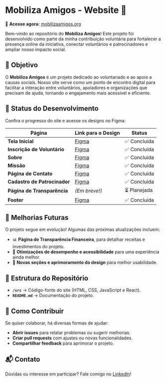 # Mobiliza Amigos - Website 🌟  

🔗 **Acesse agora:** [mobilizaamigos.org](https://mobilizaamigos.org)  

Bem-vindo ao repositório do **Mobiliza Amigos**! Este projeto foi desenvolvido como parte da minha contribuição voluntária para fortalecer a presença online da iniciativa, conectar voluntários e patrocinadores e ampliar nosso impacto social.  

## 🎯 Objetivo  

O **Mobiliza Amigos** é um projeto dedicado ao voluntariado e ao apoio a causas sociais. Nosso site serve como um ponto de encontro digital para facilitar a interação entre voluntários, apoiadores e organizações que precisam de ajuda, tornando o engajamento mais acessível e eficiente.  

## 🚀 Status do Desenvolvimento  

Confira o progresso do site e acesse os designs no Figma:  

| Página                      | Link para o Design                                                                                   | Status          |
|-----------------------------|------------------------------------------------------------------------------------------------------|----------------|
| **Tela Inicial**            | [Figma](https://www.figma.com/proto/yaQYz6BMbPSKatZjsp56wn/Mobiliza-Amigos---Website?node-id=4-608) | ✅ Concluída   |
| **Inscrição de Voluntário**  | [Figma](https://www.figma.com/proto/yaQYz6BMbPSKatZjsp56wn/Mobiliza-Amigos---Website?node-id=4-608) | ✅ Concluída   |
| **Sobre**                   | [Figma](https://www.figma.com/proto/yaQYz6BMbPSKatZjsp56wn/Mobiliza-Amigos---Website?node-id=4-608) | ✅ Concluída   |
| **Missão**                  | [Figma](https://www.figma.com/proto/yaQYz6BMbPSKatZjsp56wn/Mobiliza-Amigos---Website?node-id=4-608) | ✅ Concluída   |
| **Página de Contato**       | [Figma](https://www.figma.com/proto/yaQYz6BMbPSKatZjsp56wn/Mobiliza-Amigos---Website?node-id=4-608) | ✅ Concluída   |
| **Cadastro de Patrocinador**| [Figma](https://www.figma.com/proto/yaQYz6BMbPSKatZjsp56wn/Mobiliza-Amigos---Website?node-id=68-2)  | ✅ Concluída |
| **Página de Transparência** | *(Em breve!)*                                                                                      | ⏳ Planejada   |
| **Footer**                  | [Figma](https://www.figma.com/proto/yaQYz6BMbPSKatZjsp56wn/Mobiliza-Amigos---Website?node-id=4-608) | ✅ Concluída   |

<!--| **Cadastro de Patrocinador**| [Figma](https://www.figma.com/proto/yaQYz6BMbPSKatZjsp56wn/Mobiliza-Amigos---Website?node-id=68-2)  | 🔄 Em andamento | -->

## 🔄 Melhorias Futuras  

O projeto segue em evolução! Algumas das próximas atualizações incluem:  
- 📊 **Página de Transparência Financeira**, para detalhar receitas e investimentos do projeto.  
- 🔧 **Otimizações de desempenho e acessibilidade** para uma experiência ainda melhor.  
- 🎨 **Novas seções e aprimoramento do design** para melhor usabilidade.  

## 📁 Estrutura do Repositório  

- **`/src`** → Código-fonte do site (HTML, CSS, JavaScript e React).  
- **`README.md`** → Documentação do projeto.  

## 🤝 Como Contribuir  

Se quiser colaborar, há diversas formas de ajudar:  
- **Abrir issues** para relatar problemas ou sugerir melhorias.  
- **Criar pull requests** com ajustes ou novas funcionalidades.  
- **Compartilhar feedback** para aprimorar o projeto.  

## 📬 Contato  

Dúvidas ou interesse em participar? Fale comigo no [LinkedIn](https://www.linkedin.com/in/biancasilvanogueira/)!  
